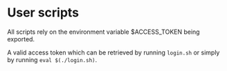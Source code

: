 # User scripts

All scripts rely on the environment variable $ACCESS_TOKEN being exported.

A valid access token which can be retrieved by running `login.sh` or simply by running `eval $(./login.sh)`.
